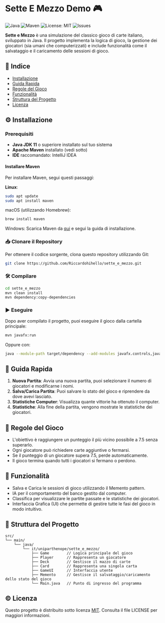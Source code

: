 # Sette E Mezzo Demo 🎮
![Java](https://img.shields.io/badge/Java-17-blue.svg)
![Maven](https://img.shields.io/badge/Maven-3.6.3-blue.svg)
![License: MIT](https://img.shields.io/badge/License-MIT-yellow.svg)
![Issues](https://img.shields.io/github/issues/Riccardohihello/sette_e_mezzo)

**Sette e Mezzo** è una simulazione del classico gioco di carte italiano, sviluppato in Java. Il progetto implementa la logica di gioco, la gestione dei giocatori (sia umani che computerizzati) e include funzionalità come il salvataggio e il caricamento delle sessioni di gioco.

## 📄 Indice

- [Installazione](##installazione)
- [Guida Rapida](##guida-rapida)
- [Regole del Gioco](##regole-del-gioco)
- [Funzionalità](##funzionalità)
- [Struttura del Progetto](##struttura-del-progetto)
- [Licenza](##licenza)

## ⚙️ Installazione
### Prerequisiti

- **Java JDK 11** o superiore installato sul tuo sistema
- **Apache Maven** installato (vedi sotto)
- **IDE** raccomandato: IntelliJ IDEA

#### Installare Maven
Per installare Maven, segui questi passaggi:

**Linux**:
``` bash
sudo apt update
sudo apt install maven
```

macOS (utilizzando Homebrew):

``` bash
brew install maven
```

Windows: Scarica Maven da [qui](https://maven.apache.org/download.cgi) e segui la guida di installazione.

### 📥 Clonare il Repository

Per ottenere il codice sorgente, clona questo repository utilizzando Git:

```bash
git clone https://github.com/Riccardohihello/sette_e_mezzo.git
```

### 🛠️ Compilare
```bash
cd sette_e_mezzo
mvn clean install
mvn dependency:copy-dependencies
```
### ▶️ Eseguire

Dopo aver compilato il progetto, puoi eseguire il gioco dalla cartella principale:
``` bash
mvn javafx:run
```
Oppure con:
``` bash
java --module-path target/dependency --add-modules javafx.controls,javafx.fxml -cp target/sette_e_mezzo-1.0-SNAPSHOT.jar it.uniparthenope.sette_e_mezzo.Main
```

## 🚀 Guida Rapida
1. **Nuova Partita**: Avvia una nuova partita, puoi selezionare il numero di giocatori e modificarne i nomi.
2. **Salva/Carica Partita**: Puoi salvare lo stato del gioco e riprendere da dove avevi lasciato.
3. **Statistiche Computer**: Visualizza quante vittorie ha ottenuto il computer.
4. **Statistiche**: Alla fine della partita, vengono mostrate le statistiche dei giocatori.

## 📏 Regole del Gioco
- L'obiettivo è raggiungere un punteggio il più vicino possibile a 7.5 senza superarlo.
- Ogni giocatore può richiedere carte aggiuntive o fermarsi.
- Se il punteggio di un giocatore supera 7.5, perde automaticamente.
- Il gioco termina quando tutti i giocatori si fermano o perdono.

## 🔧 Funzionalità
- Salva e Carica le sessioni di gioco utilizzando il Memento pattern.
- IA per il comportamento del banco gestito dal computer.
- Classifica per visualizzare le partite passate e le statistiche dei giocatori.
- Interfaccia Grafica (UI) che permette di gestire tutte le fasi del gioco in modo intuitivo.

## 📂 Struttura del Progetto

``` less
src/
└── main/
    └── java/
        └── it/uniparthenope/sette_e_mezzo/
            ├── Game        // Logica principale del gioco
            ├── Player      // Rappresenta un giocatore
            ├── Deck        // Gestisce il mazzo di carte
            ├── Card        // Rappresenta una singola carta
            ├── GameUI      // Interfaccia utente
            ├── Memento     // Gestisce il salvataggio/caricamento dello stato del gioco
            └── Main.java   // Punto di ingresso del programma

```

## © Licenza
Questo progetto è distribuito sotto licenza [MIT](https://choosealicense.com/licenses/mit/). Consulta il file LICENSE per maggiori informazioni.

